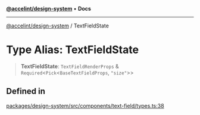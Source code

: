 [**@accelint/design-system**](../README.md) • **Docs**

***

[@accelint/design-system](../README.md) / TextFieldState

# Type Alias: TextFieldState

> **TextFieldState**: `TextFieldRenderProps` & `Required`\<`Pick`\<`BaseTextFieldProps`, `"size"`\>\>

## Defined in

[packages/design-system/src/components/text-field/types.ts:38](https://github.com/gohypergiant/standard-toolkit/blob/258694cea8ed8bbd956b3cf5da47c2c9debcf127/packages/design-system/src/components/text-field/types.ts#L38)
